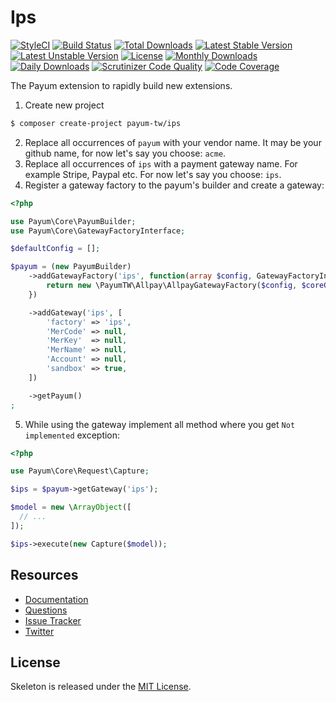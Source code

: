 # Ips

[![StyleCI](https://styleci.io/repos/67210412/shield?style=flat)](https://styleci.io/repos/67210412)
[![Build Status](https://travis-ci.org/recca0120/payum-ips.svg)](https://travis-ci.org/recca0120/payum-ips)
[![Total Downloads](https://poser.pugx.org/payum-tw/ips/d/total.svg)](https://packagist.org/packages/payum-tw/ips)
[![Latest Stable Version](https://poser.pugx.org/payum-tw/ips/v/stable.svg)](https://packagist.org/packages/payum-tw/ips)
[![Latest Unstable Version](https://poser.pugx.org/payum-tw/ips/v/unstable.svg)](https://packagist.org/packages/payum-tw/ips)
[![License](https://poser.pugx.org/payum-tw/ips/license.svg)](https://packagist.org/packages/payum-tw/ips)
[![Monthly Downloads](https://poser.pugx.org/payum-tw/ips/d/monthly)](https://packagist.org/packages/payum-tw/ips)
[![Daily Downloads](https://poser.pugx.org/payum-tw/ips/d/daily)](https://packagist.org/packages/payum-tw/ips)
[![Scrutinizer Code Quality](https://scrutinizer-ci.com/g/recca0120/payum-ips/badges/quality-score.png?b=master)](https://scrutinizer-ci.com/g/recca0120/payum-ips/?branch=master)
[![Code Coverage](https://scrutinizer-ci.com/g/recca0120/payum-ips/badges/coverage.png?b=master)](https://scrutinizer-ci.com/g/recca0120/payum-ips/?branch=master)

The Payum extension to rapidly build new extensions.

1. Create new project

```bash
$ composer create-project payum-tw/ips
```

2. Replace all occurrences of `payum` with your vendor name. It may be your github name, for now let's say you choose: `acme`.
3. Replace all occurrences of `ips` with a payment gateway name. For example Stripe, Paypal etc. For now let's say you choose: `ips`.
4. Register a gateway factory to the payum's builder and create a gateway:

```php
<?php

use Payum\Core\PayumBuilder;
use Payum\Core\GatewayFactoryInterface;

$defaultConfig = [];

$payum = (new PayumBuilder)
    ->addGatewayFactory('ips', function(array $config, GatewayFactoryInterface $coreGatewayFactory) {
        return new \PayumTW\Allpay\AllpayGatewayFactory($config, $coreGatewayFactory);
    })

    ->addGateway('ips', [
        'factory' => 'ips',
        'MerCode' => null,
        'MerKey'  => null,
        'MerName' => null,
        'Account' => null,
        'sandbox' => true,
    ])

    ->getPayum()
;
```

5. While using the gateway implement all method where you get `Not implemented` exception:

```php
<?php

use Payum\Core\Request\Capture;

$ips = $payum->getGateway('ips');

$model = new \ArrayObject([
  // ...
]);

$ips->execute(new Capture($model));
```

## Resources

* [Documentation](https://github.com/Payum/Payum/blob/master/src/Payum/Core/Resources/docs/index.md)
* [Questions](http://stackoverflow.com/questions/tagged/payum)
* [Issue Tracker](https://github.com/Payum/Payum/issues)
* [Twitter](https://twitter.com/payumphp)

## License

Skeleton is released under the [MIT License](LICENSE).
